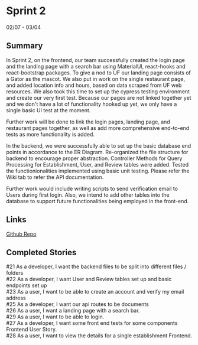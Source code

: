 # Sprint 2

02/07 - 03/04

## Summary

In Sprint 2, on the frontend, our team successfully created the login page and the landing page with a search bar using MaterialUI, react-hooks and react-bootstrap packages. To give a nod to UF our landing page consists of a Gator as the mascot. We also put in work on the single restaurant page, and added location info and hours, based on data scraped from UF web resources. We also took this time to set up the cypress testing environment and create our very first test. Because our pages are not linked together yet and we don't have a lot of functionality hooked up yet, we only have a single basic UI test at the moment.

Further work will be done to link the login pages, landing page, and restaurant pages together, as well as add more comprehensive end-to-end tests as more functionality is added.

In the backend, we were successfully able to set up the basic database end points in accordance to the ER Diagram. Re-organized the file structure for backend to encourage proper abstraction. Controller Methods for Query Processing for Establishment, User, and Review tables were added. Tested the functionionalities implemented using basic unit testing. Please refer the Wiki tab to refer the API documentation.

Further work would include writing scripts to send verification email to Users during first login. Also, we intend to add other tables into the database to support future functionalities being employed in the front-end.

## Links
[Github Repo](https://github.com/Monicakodali/SEPROJECT) 

## Completed Stories

#21 As a developer, I want the backend files to be split into different files / folders \
#22 As a developer, I want User and Review tables set up and basic endpoints set up \
#23 As a user, I want to be able to create an account and verify my email address \
#25 As a developer, I want our api routes to be documents \
#26 As a user, I want a landing page with a search bar. \
#29 As a user, I want to be able to login. \
#27 As a developer, I want some front end tests for some components Frontend User Story. \
#28 As a user, I want to view the details for a single establishment Frontend.


